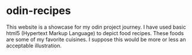 # odin-recipes

This website is a showcase for my odin project journey. I have used basic html5 (Hypertext Markup Language) to depict food recipes. These foods are some of my favorite cuisines. I suppose this would be more or less an acceptable illustration.